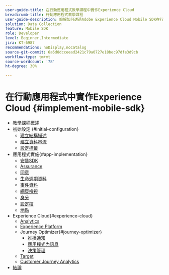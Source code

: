 ```yaml
---
user-guide-title: 在行動應用程式教學課程中實作Experience Cloud
breadcrumb-title: 行動應用程式教學課程
user-guide-description: 瞭解如何透過Adobe Experience Cloud Mobile SDK在行動應用程式中實作Experience Platform應用程式。
solution: Data Collection
feature: Mobile SDK
role: Developer
level: Beginner,Intermediate
jira: KT-6987
recommendations: noDisplay,noCatalog
source-git-commit: 6a6d8dcceead2421c79a0727e18bec97dfe3d9cb
workflow-type: tm+mt
source-wordcount: '78'
ht-degree: 30%

---
```



# 在行動應用程式中實作Experience Cloud {#implement-mobile-sdk}

+ [教學課程概述](overview.md)
+ 初始設定 {#initial-configuration}
   + [建立結構描述](create-schema.md)
   + [建立資料串流](create-datastream.md)
   + [設定標籤](configure-tags.md)
+ 應用程式實施{#app-implementation}
   + [安裝SDK](install-sdks.md)
   + [Assurance](assurance.md)
   + [同意](consent.md)
   + [生命週期資料](lifecycle-data.md)
   + [事件資料](events.md)
   + [網頁檢視](web-views.md)
   + [身分](identity.md)
   + [設定檔](profile.md)
   + [地點](places.md)
+ Experience Cloud{#experience-cloud}
   + [Analytics](analytics.md)
   + [Experience Platform](platform.md)
   + Journey Optimizer{#journey-optimizer}
      + [推播通知](journey-optimizer-push.md)
      + [應用程式內訊息](journey-optimizer-inapp.md)
      + [決策管理](journey-optimizer-offers.md)
   + [Target](target.md)
   + [Customer Journey Analytics](customer-journey-analytics.md)
+ [結論](conclusion.md)


